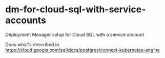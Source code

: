 # dm-for-cloud-sql-with-service-accounts
Deployment Manager setup for Cloud SQL with a service account

Does what's described in https://cloud.google.com/sql/docs/postgres/connect-kubernetes-engine
